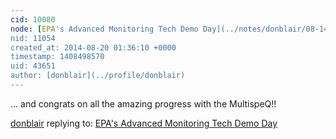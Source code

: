 ```yaml
---
cid: 10080
node: [EPA's Advanced Monitoring Tech Demo Day](../notes/donblair/08-14-2014/epa-s-advanced-monitoring-tech-demo-day)
nid: 11054
created_at: 2014-08-20 01:36:10 +0000
timestamp: 1408498570
uid: 43651
author: [donblair](../profile/donblair)
---
```


... and congrats on all the amazing progress with the MultispeQ!!

[donblair](../profile/donblair) replying to: [EPA's Advanced Monitoring Tech Demo Day](../notes/donblair/08-14-2014/epa-s-advanced-monitoring-tech-demo-day)

